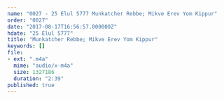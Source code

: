 ```yaml
---
name: "0027 - 25 Elul 5777 Munkatcher Rebbe; Mikve Erev Yom Kippur"
order: "0027"
date: "2017-08-17T16:56:57.000000Z"
hdate: "25 Elul 5777"
title: "Munkatcher Rebbe; Mikve Erev Yom Kippur"
keywords: []
file:
- ext: ".m4a"
  mime: "audio/x-m4a"
  size: 1327186
  duration: "2:39"
published: true
---
```


